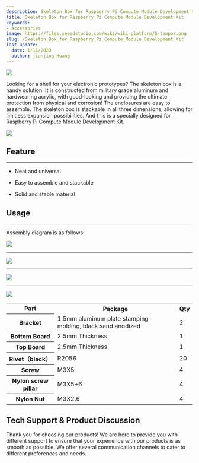 ```yaml
---
description: Skeleton Box for Raspberry Pi Compute Module Development Kit
title: Skeleton Box for Raspberry Pi Compute Module Development Kit
keywords:
- Accessories
image: https://files.seeedstudio.com/wiki/wiki-platform/S-tempor.png
slug: /Skeleton_Box_for_Raspberry_Pi_Compute_Module_Development_Kit
last_update:
  date: 1/11/2023
  author: jianjing Huang
---
```


![](https://files.seeedstudio.com/wiki/Skeleton_Box_for_Raspberry_Pi_Compute_Module_Development_Kit/img/Pic_2100.bmp)

Looking for a shell for your electronic prototypes? The skeleton box is a handy solution. It is constructed from military grade aluminum and hardwearing acrylic, with good-looking and providing the ultimate protection from physical and corrosion! The enclosures are easy to assemble. The skeleton box is stackable in all three dimensions, allowing for limitless expansion possibilities. And this is a specially designed for Raspberry Pi Compute Module Development Kit.

[![](https://files.seeedstudio.com/wiki/Seeed-WiKi/docs/images/300px-Get_One_Now_Banner-ragular.png)](https://www.seeedstudio.com/Skeleton-Box-for-Raspberry-Pi-Compute-Module-p-2078.html)

## Feature

---

* Neat and universal

* Easy to assemble and stackable

* Solid and stable material

## Usage

---
Assembly diagram is as follows:

![](https://files.seeedstudio.com/wiki/Skeleton_Box_for_Raspberry_Pi_Compute_Module_Development_Kit/img/21011.bmp)

* * *

![](https://files.seeedstudio.com/wiki/Skeleton_Box_for_Raspberry_Pi_Compute_Module_Development_Kit/img/Pic_2102.bmp)

* * *

![](https://files.seeedstudio.com/wiki/Skeleton_Box_for_Raspberry_Pi_Compute_Module_Development_Kit/img/21031.bmp)

* * *

![](https://files.seeedstudio.com/wiki/Skeleton_Box_for_Raspberry_Pi_Compute_Module_Development_Kit/img/Pic_2104.bmp)

<table cellSpacing={0} width="80%">
  <tbody>
    <tr>
      <th scope="col">Part</th>
      <th scope="col">Package</th>
      <th scope="col">Qty</th>
    </tr>
    <tr>
      <th scope="row">Bracket</th>
      <td>1.5mm aluminum plate stamping molding, black sand anodized</td>
      <td>2</td>
    </tr>
    <tr>
      <th scope="row">Bottom Board</th>
      <td>2.5mm Thickness</td>
      <td>1</td>
    </tr>
    <tr>
      <th scope="row">Top Board</th>
      <td>2.5mm Thickness</td>
      <td>1</td>
    </tr>
    <tr>
      <th scope="row">Rivet（black）</th>
      <td>R2056</td>
      <td>20</td>
    </tr>
    <tr>
      <th scope="row">Screw</th>
      <td>M3X5</td>
      <td>4</td>
    </tr>
    <tr>
      <th scope="row">Nylon screw pillar</th>
      <td>M3X5+6</td>
      <td>4</td>
    </tr>
    <tr>
      <th scope="row">Nylon Nut</th>
      <td>M3X2.6</td>
      <td>4</td>
    </tr>
  </tbody>
</table>

## Tech Support & Product Discussion


Thank you for choosing our products! We are here to provide you with different support to ensure that your experience with our products is as smooth as possible. We offer several communication channels to cater to different preferences and needs.

<div class="button_tech_support_container">
<a href="https://forum.seeedstudio.com/" class="button_forum"></a> 
<a href="https://www.seeedstudio.com/contacts" class="button_email"></a>
</div>

<div class="button_tech_support_container">
<a href="https://discord.gg/eWkprNDMU7" class="button_discord"></a> 
<a href="https://github.com/Seeed-Studio/wiki-documents/discussions/69" class="button_discussion"></a>
</div>
